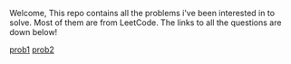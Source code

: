 Welcome,
This repo contains all the problems i've been interested in to solve. Most of them are from LeetCode.
The links to all the questions are down below!

[prob1](https://leetcode.com/explore/learn/card/fun-with-arrays/511/in-place-operations/3260/)
[prob2](https://leetcode.com/explore/learn/card/fun-with-arrays/511/in-place-operations/3575/)

